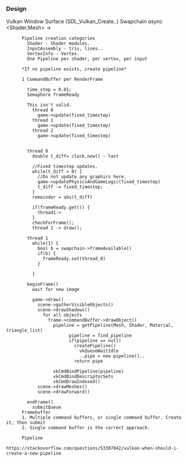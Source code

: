  ### Design
Vulkan
  Window Surface (SDL_Vulkan_Create..)
    Swapchain
      <RenderFrame> *async*
        <Shader,Mesh> -> <PipelineBinding>
          
          Pipeline creation categories
            Shader - Shader modules.
            InputAssembly - tris, lines..
            VertexInfo - Vertex.
            One Pipeline per shader, per vertex, per input

          *If no pipeline exists, create pipeline*

          1 CommandBuffer per RenderFrame

            time_step = 0.01;
            Semaphore frameReady

            This isn't valid.
              thread 0
                game->update(fixed_timestep)
              thread 1
                game->update(fixed_timestep)
              thread 2
                game->update(fixed_timestep)


            thread 0
              double t_diff= clock.now() - last
              
              //Fixed timestep updates.
              while(t_diff > 0) {
                //Do not update any graphics here.
                game->updatePhysicsAndGameLogic(fixed_timestep)
                t_diff -= fixed_timestep;
              }
              remainder = abs(t_diff)

              if(frameReady.get()) {
                thread1->
              }
              checkForFrame();
              thread 1 -> draw();

            thread 1
              while(1) {
                bool b = swapchain->frameAvailable()
                if(b) {
                  frameReady.set(thread_0)
                }

              }
            
            beginFrame()
              wait for new image

              game->draw()
                scene->gatherVisibleObjects()
                scene->drawShadows()
                  for all objects
                    frame->commandBuffer->drawObject()
                      pipeline = getPipeline(Mesh, Shader, Material, triangle_list)
                            pipeline = find_pipeline
                            if(pipeline == null)
                              createPipeline()
                                vkQueueWaitIdle
                                ..pipe = new pipeline()..
                              return pipe

                      vkCmdBindPipeline(pipeline)
                      vkCmdBindDescriptorSets
                      vkCmdDrawIndexed()
                scene->drawMeshes()
                scene->drawForward()
              
            endFrame()
              submitQueue
          Framebuffer
          1. Multiple command buffers, or single command buffer. Create it, then submit
          2. Single command buffer is the correct approach.

          Pipeline

    https://stackoverflow.com/questions/53307042/vulkan-when-should-i-create-a-new-pipeline